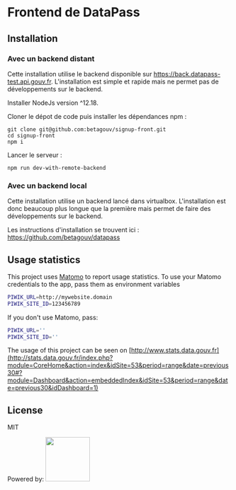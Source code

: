 # Frontend de DataPass

## Installation

### Avec un backend distant

Cette installation utilise le backend disponible sur https://back.datapass-test.api.gouv.fr. L'installation est simple et rapide mais ne permet pas de développements sur le backend.

Installer NodeJs version ^12.18.

Cloner le dépot de code puis installer les dépendances npm :

```
git clone git@github.com:betagouv/signup-front.git
cd signup-front
npm i
```

Lancer le serveur :

```
npm run dev-with-remote-backend
```

### Avec un backend local

Cette installation utilise un backend lancé dans virtualbox. L'installation est donc beaucoup plus longue que la première mais permet de faire des développements sur le backend.

Les instructions d'installation se trouvent ici : https://github.com/betagouv/datapass

## Usage statistics

This project uses [Matomo](https://matomo.org/) to report usage statistics.
To use your Matomo credentials to the app, pass them as environment variables

```bash
PIWIK_URL=http://mywebsite.domain
PIWIK_SITE_ID=123456789
```

If you don't use Matomo, pass:

```bash
PIWIK_URL=''
PIWIK_SITE_ID=''
```

The usage of this project can be seen on [http://www.stats.data.gouv.fr](http://stats.data.gouv.fr/index.php?module=CoreHome&action=index&idSite=53&period=range&date=previous30#?module=Dashboard&action=embeddedIndex&idSite=53&period=range&date=previous30&idDashboard=1)

## License

MIT

Powered by: [<img src="http://www.browserstack.com/images/layout/browserstack-logo-600x315.png" height="100"/>](https://www.browserstack.com/)
